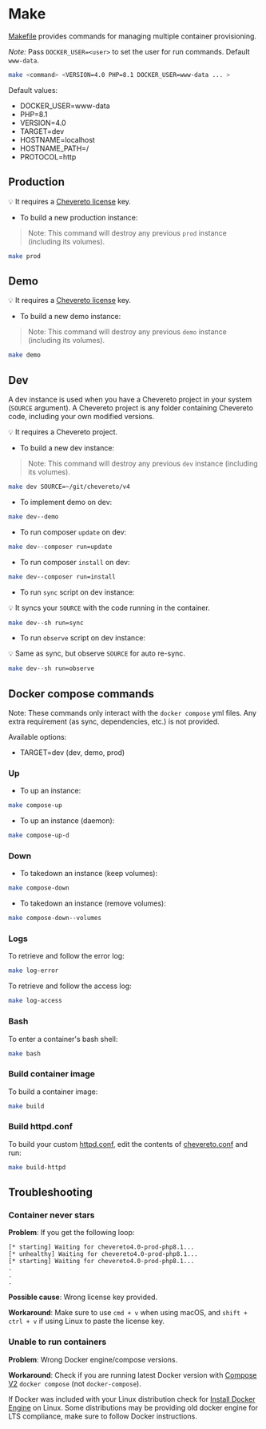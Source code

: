 # Make

[Makefile](../Makefile) provides commands for managing multiple container provisioning.

*Note:* Pass `DOCKER_USER=<user>` to set the user for run commands. Default `www-data`.

```sh
make <command> <VERSION=4.0 PHP=8.1 DOCKER_USER=www-data ... >
```

Default values:

* DOCKER_USER=www-data
* PHP=8.1
* VERSION=4.0
* TARGET=dev
* HOSTNAME=localhost
* HOSTNAME_PATH=/
* PROTOCOL=http

## Production

💡 It requires a [Chevereto license](https://chevereto.com/pricing) key.

* To build a new production instance:

> Note: This command will destroy any previous `prod` instance (including its volumes).

```sh
make prod
```

## Demo

💡 It requires a [Chevereto license](https://chevereto.com/pricing) key.

* To build a new demo instance:

> Note: This command will destroy any previous `demo` instance (including its volumes).

```sh
make demo
```

## Dev

A dev instance is used when you have a Chevereto project in your system (`SOURCE` argument). A Chevereto project is any folder containing Chevereto code, including your own modified versions.

💡 It requires a Chevereto project.

* To build a new dev instance:

> Note: This command will destroy any previous `dev` instance (including its volumes).

```sh
make dev SOURCE=~/git/chevereto/v4
```

* To implement demo on dev:

```sh
make dev--demo
```

* To run composer `update` on dev:

```sh
make dev--composer run=update
```

* To run composer `install` on dev:

```sh
make dev--composer run=install
```

* To run `sync` script on dev instance:

💡 It syncs your `SOURCE` with the code running in the container.

```sh
make dev--sh run=sync
```

* To run `observe` script on dev instance:

💡 Same as sync, but observe `SOURCE` for auto re-sync.

```sh
make dev--sh run=observe
```

## Docker compose commands

Note: These commands only interact with the `docker compose` yml files. Any extra requirement (as sync, dependencies, etc.) is not provided.

Available options:

* TARGET=dev (dev, demo, prod)

### Up

* To up an instance:

```sh
make compose-up
```

* To up an instance (daemon):

```sh
make compose-up-d
```

### Down

* To takedown an instance (keep volumes):

```sh
make compose-down
```

* To takedown an instance (remove volumes):

```sh
make compose-down--volumes
```

### Logs

To retrieve and follow the error log:

```sh
make log-error
```

To retrieve and follow the access log:

```sh
make log-access
```

### Bash

To enter a container's bash shell:

```sh
make bash
```

### Build container image

To build a container image:

```sh
make build
```

### Build httpd.conf

To build your custom [httpd.conf](../httpd/httpd.conf), edit the contents of [chevereto.conf](../httpd/chevereto.conf) and run:

```sh
make build-httpd
```

## Troubleshooting

### Container never stars

**Problem**: If you get the following loop:

```plain
[* starting] Waiting for chevereto4.0-prod-php8.1...
[* unhealthy] Waiting for chevereto4.0-prod-php8.1...
[* starting] Waiting for chevereto4.0-prod-php8.1...
.
.
.
```

**Possible cause**: Wrong license key provided.

**Workaround**: Make sure to use `cmd + v` when using macOS, and `shift + ctrl + v` if using Linux to paste the license key.

### Unable to run containers

**Problem**: Wrong Docker engine/compose versions.

**Workaround**: Check if you are running latest Docker version with [Compose V2](https://docs.docker.com/compose/cli-command/) `docker compose` (not `docker-compose`).

If Docker was included with your Linux distribution check for [Install Docker Engine](https://docs.docker.com/engine/install/) on Linux. Some distributions may be providing old docker engine for LTS compliance, make sure to follow Docker instructions.
